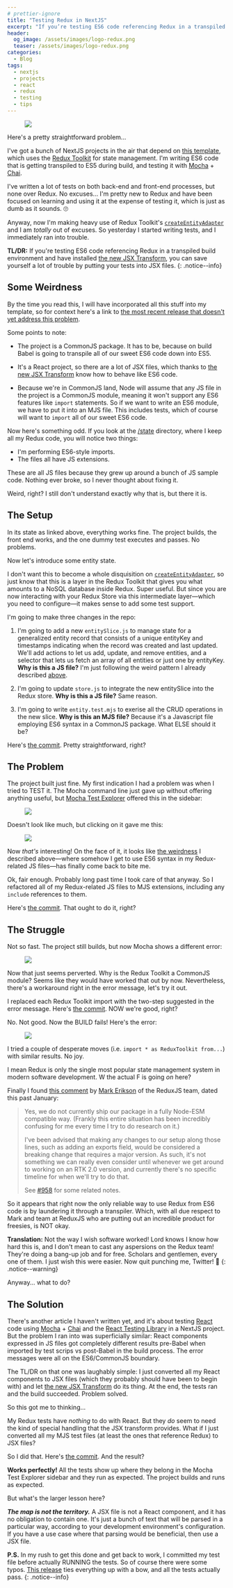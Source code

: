 ```yaml
---
# prettier-ignore
title: "Testing Redux in NextJS"
excerpt: "If you’re testing ES6 code referencing Redux in a transpiled build environment, you can save yourself a lot of trouble by putting your tests into JSX files."
header:
  og_image: /assets/images/logo-redux.png
  teaser: /assets/images/logo-redux.png
categories:
  - Blog
tags:
  - nextjs
  - projects
  - react
  - redux
  - testing
  - tips
---
```


<figure class="align-left drop-image">
    <img src="/assets/images/logo-redux.png">
</figure>

Here's a pretty straightforward problem...

I've got a bunch of NextJS projects in the air that depend on
[this template](https://github.com/karmaniverous/template-nextjs), which uses
the [Redux Toolkit](https://redux-toolkit.js.org/) for state management. I'm
writing ES6 code that is getting transpiled to ES5 during build, and testing it
with [Mocha](https://mochajs.org/) + [Chai](https://www.chaijs.com/).

I've written a lot of tests on both back-end and front-end processes, but none
over Redux. No excuses... I'm pretty new to Redux and have been focused on
learning and using it at the expense of testing it, which is just as dumb as it
sounds. 🙄

Anyway, now I'm making heavy use of Redux Toolkit's
[`createEntityAdapter`](https://redux-toolkit.js.org/api/createEntityAdapter)
and I am _totally_ out of excuses. So yesterday I started writing tests, and I
immediately ran into trouble.

**TL/DR:** If you're testing ES6 code referencing Redux in a transpiled build
environment and have installed
[the new JSX Transform](https://reactjs.org/blog/2020/09/22/introducing-the-new-jsx-transform.html),
you can save yourself a lot of trouble by putting your tests into JSX files. {:
.notice--info}

## Some Weirdness

By the time you read this, I will have incorporated all this stuff into my
template, so for context here's a link to
[the most recent release that doesn't yet address this problem](https://github.com/karmaniverous/template-nextjs/tree/0.0.7).

Some points to note:

- The project is a CommonJS package. It has to be, because on build Babel is
  going to transpile all of our sweet ES6 code down into ES5.

- It's a React project, so there are a lot of JSX files, which thanks to
  [the new JSX Transform](https://reactjs.org/blog/2020/09/22/introducing-the-new-jsx-transform.html)
  know how to behave like ES6 code.

- Because we're in CommonJS land, Node will assume that any JS file in the
  project is a CommonJS module, meaning it won't support any ES6 features like
  `import` statements. So if we want to write an ES6 module, we have to put it
  into an MJS file. This includes tests, which of course will want to `import`
  all of our sweet ES6 code.

Now here's something odd. If you look at the
[/state](https://github.com/karmaniverous/template-nextjs/tree/0.0.7/state)
directory, where I keep all my Redux code, you will notice two things:

- I'm performing ES6-style imports.
- The files all have JS extensions.

These are all JS files because they grew up around a bunch of JS sample code.
Nothing ever broke, so I never thought about fixing it.

Weird, right? I still don't understand exactly why that is, but there it is.

## The Setup

In its state as linked above, everything works fine. The project builds, the
front end works, and the one dummy test executes and passes. No problems.

Now let's introduce some entity state.

I don't want this to become a whole disquisition on
[`createEntityAdapter`](https://redux-toolkit.js.org/api/createEntityAdapter),
so just know that this is a layer in the Redux Toolkit that gives you what
amounts to a NoSQL database inside Redux. Super useful. But since you are now
interacting with your Redux Store via this intermediate layer&mdash;which you
need to configure&mdash;it makes sense to add some test support.

I'm going to make three changes in the repo:

1. I'm going to add a new `entitySlice.js` to manage state for a generalized
   entity record that consists of a unique entityKey and timestamps indicating
   when the record was created and last updated. We'll add actions to let us
   add, update, and remove entities, and a selector that lets us fetch an array
   of all entities or just one by entityKey. **Why is this a JS file?** I'm just
   following the weird pattern I already described [above](#the-setup).

2. I'm going to update `store.js` to integrate the new entitySlice into the
   Redux store. **Why is this a JS file?** Same reason.

3. I'm going to write `entity.test.mjs` to exerise all the CRUD operations in
   the new slice. **Why is this an MJS file?** Because it's a Javascript file
   employing ES6 syntax in a CommonJS package. What ELSE should it be?

Here's
[the commit](https://github.com/karmaniverous/template-nextjs/commit/20b7458cbfeb987bb9fbbf28c22565f1dfa3ba4b).
Pretty straightforward, right?

## The Problem

The project built just fine. My first indication I had a problem was when I
tried to TEST it. The Mocha command line just gave up without offering anything
useful, but
[Mocha Test Explorer](https://marketplace.visualstudio.com/items?itemName=hbenl.vscode-mocha-test-adapter)
offered this in the sidebar:

<figure class="align-center" style="width: 313px">
    <img src="/assets/images/mocha-test-explorer-sidebar-error.png">
</figure>

Doesn't look like much, but clicking on it gave me this:

<figure>
    <a href="/assets/images/mocha-test-explorer-error-output.png"><img src="/assets/images/mocha-test-explorer-error-output.png"></a>
</figure>

Now _that's_ interesting! On the face of it, it looks like
[the weirdness](#some-weirdness) I described above&mdash;where somehow I get to
use ES6 syntax in my Redux-related JS files&mdash;has finally come back to bite
me.

Ok, fair enough. Probably long past time I took care of that anyway. So I
refactored all of my Redux-related JS files to MJS extensions, including any
`include` references to them.

Here's
[the commit](https://github.com/karmaniverous/template-nextjs/commit/b4903eeca1dbbc5e3f022c589b209ac23c8e97c7).
That ought to do it, right?

## The Struggle

Not so fast. The project still builds, but now Mocha shows a different error:

<figure>
    <a href="/assets/images/mocha-test-explorer-error-output-2.png"><img src="/assets/images/mocha-test-explorer-error-output-2.png"></a>
</figure>

Now that just seems perverted. Why is the Redux Toolkit a CommonJS module? Seems
like they would have worked that out by now. Nevertheless, there's a workaround
right in the error message, let's try it out.

I replaced each Redux Toolkit import with the two-step suggested in the error
message. Here's
[the commit](https://github.com/karmaniverous/template-nextjs/commit/bf497acd1a6f566ddb11e22824e58854036b5910).
NOW we're good, right?

No. Not good. Now the BUILD fails! Here's the error:

<figure>
    <a href="/assets/images/mocha-test-explorer-error-output-3.png"><img src="/assets/images/mocha-test-explorer-error-output-3.png"></a>
</figure>

I tried a couple of desperate moves (i.e. `import * as ReduxToolkit from...`)
with similar results. No joy.

I mean Redux is only the single most popular state management system in modern
software development. W the actual F is going _on_ here?

Finally I found
[this comment](https://github.com/reduxjs/redux-toolkit/issues/1960#issuecomment-1021236838)
by [Mark Erikson](https://github.com/markerikson) of the ReduxJS team, dated
this past January:

> Yes, we do not currently ship our package in a fully Node-ESM compatible way.
> (Frankly this entire situation has been incredibly confusing for me every time
> I try to do research on it.)
>
> I've been advised that making any changes to our setup along those lines, such
> as adding an exports field, would be considered a breaking change that
> requires a major version. As such, it's not something we can really even
> consider until whenever we get around to working on an RTK 2.0 version, and
> currently there's no specific timeline for when we'll try to do that.
>
> See [#958](https://github.com/reduxjs/redux-toolkit/issues/958) for some
> related notes.

So it appears that right now the only reliable way to use Redux from ES6 code is
by laundering it through a transpiler. Which, with all due respect to Mark and
team at ReduxJS who are putting out an incredible product for freesies, is NOT
okay.

**Translation:** Not the way I wish software worked! Lord knows I know how hard
this is, and I don't mean to cast any aspersions on the Redux team! They're
doing a bang-up job and for free. Scholars and gentlemen, every one of them. I
just wish this were easier. Now quit punching me, Twitter! 🤣 {:
.notice--warning}

Anyway... what to do?

## The Solution

There's another article I haven't written yet, and it's about testing
[React](https://reactjs.org/) code using [Mocha](https://mochajs.org/) +
[Chai](https://www.chaijs.com/) and the
[React Testing Library](https://testing-library.com/docs/react-testing-library/intro/)
in a NextJS project. But the problem I ran into was superficially similar: React
components expressed in JS files got completely different results pre-Babel when
imported by test scrips vs post-Babel in the build process. The error messages
were all on the ES6/CommonJS boundary.

The TL/DR on that one was laughably simple: I just converted all my React
components to JSX files (which they probably should have been to begin with) and
let
[the new JSX Transform](https://reactjs.org/blog/2020/09/22/introducing-the-new-jsx-transform.html)
do its thing. At the end, the tests ran and the build succeeded. Problem solved.

So this got me to thinking...

My Redux tests have _nothing_ to do with React. But they _do_ seem to need the
kind of special handling that the JSX transform provides. What if I just
converted all my MJS test files (at least the ones that reference Redux) to JSX
files?

So I did that. Here's
[the commit](https://github.com/karmaniverous/template-nextjs/commit/eba265d1421302c35eec8fec9d64bb2f6e8e73a6).
And the result?

**Works perfectly!** All the tests show up where they belong in the Mocha Test
Explorer sidebar and they run as expected. The project builds and runs as
expected.

But what's the larger lesson here?

**_The map is not the territory._** A JSX file is not a React component, and it
has no obligation to contain one. It's just a bunch of text that will be parsed
in a particular way, according to your development environment's configuration.
If you have a use case where that parsing would be beneficial, then use a JSX
file.

**P.S.** In my rush to get this done and get back to work, I committed my test
file before actually RUNNING the tests. So of course there were some typos.
[This release](https://github.com/karmaniverous/template-nextjs/releases/tag/0.0.8)
ties everything up with a bow, and all the tests actually pass. {:
.notice--info}
